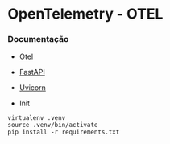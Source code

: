 # OpenTelemetry - OTEL

### Documentação

- [Otel](https://opentelemetry.io/docs/languages/python/)
- [FastAPI](https://fastapi.tiangolo.com/)
- [Uvicorn](https://www.uvicorn.org/#quickstart)

- Init

```shell
virtualenv .venv
source .venv/bin/activate
pip install -r requirements.txt
```
